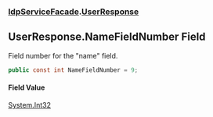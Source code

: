 ### [IdpServiceFacade](../index.md 'IdpServiceFacade').[UserResponse](index.md 'IdpServiceFacade\.UserResponse')

## UserResponse\.NameFieldNumber Field

Field number for the "name" field\.

```csharp
public const int NameFieldNumber = 9;
```

#### Field Value
[System\.Int32](https://learn.microsoft.com/en-us/dotnet/api/system.int32 'System\.Int32')